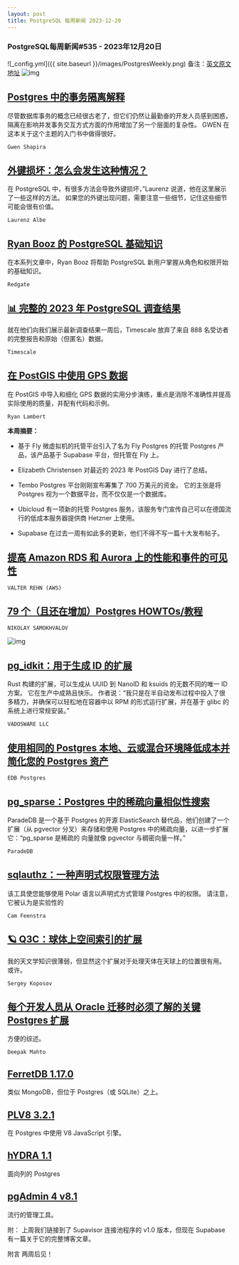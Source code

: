 ```yaml
---
layout: post
title: PostgreSQL 每周新闻 2023-12-20
---
```

### PostgreSQL每周新闻#535 - 2023年12月20日
![_config.yml]({{ site.baseurl }}/images/PostgresWeekly.png)
备注：[英文原文地址](https://postgresweekly.com/issues/535)
![img](https://res.cloudinary.com/cpress/image/upload/w_1280,e_sharpen:60,q_auto/i8d5jxu85x1n4rwkzowr.jpg)
## [Postgres 中的事务隔离解释](https://postgresweekly.com/link/149202/web)
尽管数据库事务的概念已经很古老了，但它们仍然让最勤奋的开发人员感到困惑，隔离在影响并发事务交互方式方面的作用增加了另一个层面的复杂性。 GWEN 在这本关于这个主题的入门书中做得很好。


`Gwen Shapira `
## [外键损坏：怎么会发生这种情况？](https://postgresweekly.com/link/149203/web)
在 PostgreSQL 中，有很多方法会导致外键损坏，”Laurenz 说道，他在这里展示了一些这样的方法。 如果您的外键出现问题，需要注意一些细节，记住这些细节可能会很有价值。

`Laurenz Albe `
## [Ryan Booz 的 PostgreSQL 基础知识](https://postgresweekly.com/link/149201/web)
在本系列文章中，Ryan Booz 将帮助 PostgreSQL 新用户掌握从角色和权限开始的基础知识。


`Redgate `
## [📊 完整的 2023 年 PostgreSQL 调查结果](https://postgresweekly.com/link/149204/web)
就在他们向我们展示最新调查结果一周后，Timescale 放弃了来自 888 名受访者的完整报告和原始（但匿名）数据。


`Timescale `
## [在 PostGIS 中使用 GPS 数据](https://postgresweekly.com/link/149206/web)
在 PostGIS 中导入和细化 GPS 数据的实用分步演练，重点是消除不准确性并提高实际使用的质量，并配有代码和示例。


`Ryan Lambert `

**本周摘要：**

*   基于 Fly 微虚拟机的托管平台引入了名为 Fly Postgres 的托管 Postgres 产品，该产品基于 Supabase 平台，但托管在 Fly 上。


*   Elizabeth Christensen 对最近的 2023 年 PostGIS Day 进行了总结。


*   Tembo Postgres 平台刚刚宣布筹集了 700 万美元的资金。 它的主张是将 Postgres 视为一个数据平台，而不仅仅是一个数据库。


*   Ubicloud 有一项新的托管 Postgres 服务，该服务专门宣传自己可以在德国流行的低成本服务器提供商 Hetzner 上使用。


*   Supabase 在过去一周有如此多的更新，他们不得不写一篇十大发布帖子。


## [提高 Amazon RDS 和 Aurora 上的性能和事件的可见性](https://postgresweekly.com/link/149214/web)


`VALTER REHN (AWS)`
## [79 个（且还在增加）Postgres HOWTOs/教程](https://postgresweekly.com/link/149215/web)


`NIKOLAY SAMOKHVALOV`

![img](https://res.cloudinary.com/cpress/image/upload/w_1280,e_sharpen:60,q_auto/vocho151qkpv9avjq3yk.jpg)

## [pg_idkit：用于生成 ID 的扩展](https://postgresweekly.com/link/149216/web)
Rust 构建的扩展，可以生成从 UUID 到 NanoID 和 ksuids 的无数不同的唯一 ID 方案。 它在生产中成熟且快乐。 作者说：“我只是在半自动发布过程中投入了很多精力，并确保可以轻松地在容器中以 RPM 的形式运行扩展，并在基于 glibc 的系统上进行常规安装。”


`VADOSWARE LLC `

## [使用相同的 Postgres 本地、云或混合环境降低成本并简化您的 Postgres 资产](https://postgresweekly.com/link/149217/web)


`EDB Postgres`
## [pg_sparse：Postgres 中的稀疏向量相似性搜索](https://postgresweekly.com/link/149218/web)
ParadeDB 是一个基于 Postgres 的开源 ElasticSearch 替代品，他们创建了一个扩展（从 pgvector 分叉）来存储和使用 Postgres 中的稀疏向量，以进一步扩展它：“pg_sparse 是稀疏的 向量就像 pgvector 与稠密向量一样。”


`ParadeDB `
## [sqlauthz：一种声明式权限管理方法](https://postgresweekly.com/link/149220/web)
该工具使您能够使用 Polar 语言以声明式方式管理 Postgres 中的权限。 请注意，它被认为是实验性的


`Cam Feenstra `
## [🪐 Q3C：球体上空间索引的扩展](https://postgresweekly.com/link/149222/web)
我的天文学知识很薄弱，但显然这个扩展对于处理天体在天球上的位置很有用。 或许。


`Sergey Koposov `
## [每个开发人员从 Oracle 迁移时必须了解的关键 Postgres 扩展](https://postgresweekly.com/link/149223/web)
方便的综述。


`Deepak Mahto `
## [FerretDB 1.17.0](https://postgresweekly.com/link/149224/web)
类似 MongoDB，但位于 Postgres（或 SQLite）之上。

## [PLV8 3.2.1](https://postgresweekly.com/link/149225/web)
在 Postgres 中使用 V8 JavaScript 引擎。

## [hYDRA 1.1](https://postgresweekly.com/link/149226/web)
面向列的 Postgres

## [pgAdmin 4 v8.1](https://postgresweekly.com/link/149227/web)
流行的管理工具。


附： 上周我们链接到了 Supavisor 连接池程序的 v1.0 版本，但现在 Supabase 有一篇关于它的完整博客文章。


附言 两周后见！

